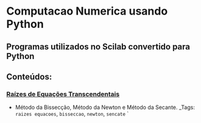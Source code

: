 # Computacao Numerica usando Python

## Programas utilizados no Scilab convertido para Python
## Conteúdos: 
### [Raízes de Equações Transcendentais](https://github.com/victordcsilva/ComputacaoNumerica/blob/master/Ra%C3%ADzes%20de%20equa%C3%A7%C3%B5es%20.ipynb)
- Método da Bissecção, Método da Newton e Método da Secante. _Tags: `raizes equacoes`, `bisseccao`, `newton`, `sencate` 
`
